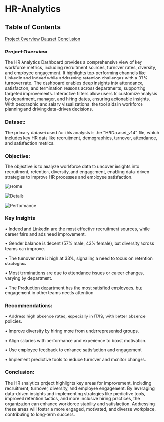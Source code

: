 # HR-Analytics

## Table of Contents
 [Project Overview](#project-overview) [Dataset](#dataset) [Conclusion](#conclusion)

 ### Project Overview
 The HR Analytics Dashboard provides a comprehensive view of key workforce metrics, including recruitment sources, turnover rates, diversity, and employee engagement. It highlights top-performing channels like LinkedIn and Indeed while addressing retention challenges with a 33% turnover rate. The dashboard enables deep insights into attendance, satisfaction, and termination reasons across departments, supporting targeted improvements. Interactive filters allow users to customize analysis by department, manager, and hiring dates, ensuring actionable insights. With geographic and salary visualizations, the tool aids in workforce planning and driving data-driven decisions. 

### Dataset:
The primary dataset used for this analysis is the "HRDataset_v14" file, which includes key HR data like recruitment, demographics, turnover, attendance, and satisfaction metrics.

### Objective:
The objective is to analyze workforce data to uncover insights into recruitment, retention, diversity, and engagement, enabling data-driven strategies to improve HR processes and employee satisfaction.

![Home](https://github.com/user-attachments/assets/17db3197-aca2-4213-b7c2-a844c058595a)

![Details](https://github.com/user-attachments/assets/ce2ed543-74da-4586-965f-80ea1a7f0158)

![Performance](https://github.com/user-attachments/assets/d6d3656c-8d46-436f-aeb4-55f407224576)


### Key Insights

• Indeed and LinkedIn are the most effective recruitment sources, while career fairs and ads need improvement.

• Gender balance is decent (57% male, 43% female), but diversity across teams can improve.

• The turnover rate is high at 33%, signaling a need to focus on retention strategies.

• Most terminations are due to attendance issues or career changes, varying by department.

• The Production department has the most satisfied employees, but engagement in other teams needs attention.



### Recommendations:

• Address high absence rates, especially in IT/IS, with better absence policies.

• Improve diversity by hiring more from underrepresented groups.

• Align salaries with performance and experience to boost motivation.

• Use employee feedback to enhance satisfaction and engagement.

• Implement predictive tools to reduce turnover and monitor changes.

### Conclusion:

The HR analytics project highlights key areas for improvement, including recruitment, turnover, diversity, and employee engagement. By leveraging data-driven insights and implementing strategies like predictive tools, improved retention tactics, and more inclusive hiring practices, the organization can enhance workforce stability and satisfaction. Addressing these areas will foster a more engaged, motivated, and diverse workplace, contributing to long-term success.
